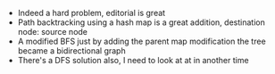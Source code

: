 - Indeed a hard problem, editorial is great
- Path backtracking using a hash map is a great addition, destination node: source node
- A modified BFS just by adding the parent map modification the tree became a bidirectional graph
- There's a DFS solution also, I need to look at at in another time
